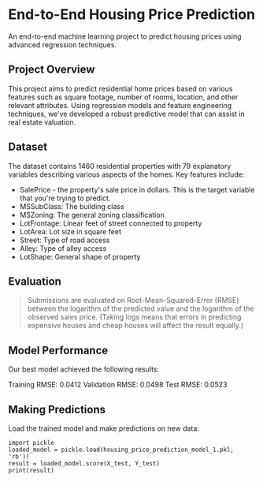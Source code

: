 # End-to-End Housing Price Prediction

An end-to-end machine learning project to predict housing prices using advanced regression techniques.

## Project Overview 

This project aims to predict residential home prices based on various features such as square footage, number of rooms, location, and other relevant attributes. 
Using regression models and feature engineering techniques, we've developed a robust predictive model that can assist in real estate valuation.

## Dataset
The dataset contains 1460 residential properties with 79 explanatory variables describing various aspects of the homes. Key features include:

* SalePrice - the property's sale price in dollars. This is the target variable that you're trying to predict.
* MSSubClass: The building class
* MSZoning: The general zoning classification
* LotFrontage: Linear feet of street connected to property
* LotArea: Lot size in square feet
* Street: Type of road access
* Alley: Type of alley access
* LotShape: General shape of property

## Evaluation
> Submissions are evaluated on Root-Mean-Squared-Error (RMSE) between the logarithm of the predicted value and the logarithm of the observed sales price. (Taking logs means that errors in predicting expensive houses and cheap houses will affect the result equally.)

## Model Performance
Our best model achieved the following results:

Training RMSE: 0.0412
Validation RMSE: 0.0498
Test RMSE: 0.0523

## Making Predictions
Load the trained model and make predictions on new data:
```
import pickle
loaded_model = pickle.load(housing_price_prediction_model_1.pkl, 'rb'))
result = loaded_model.score(X_test, Y_test)
print(result)
```
